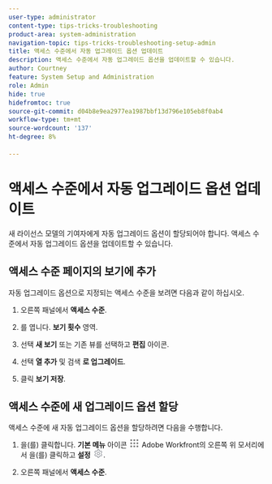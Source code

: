 ```yaml
---
user-type: administrator
content-type: tips-tricks-troubleshooting
product-area: system-administration
navigation-topic: tips-tricks-troubleshooting-setup-admin
title: 액세스 수준에서 자동 업그레이드 옵션 업데이트
description: 액세스 수준에서 자동 업그레이드 옵션을 업데이트할 수 있습니다.
author: Courtney
feature: System Setup and Administration
role: Admin
hide: true
hidefromtoc: true
source-git-commit: d04b8e9ea2977ea1987bbf13d796e105eb8f0ab4
workflow-type: tm+mt
source-wordcount: '137'
ht-degree: 8%

---
```



# 액세스 수준에서 자동 업그레이드 옵션 업데이트

새 라이선스 모델의 기여자에게 자동 업그레이드 옵션이 할당되어야 합니다. 액세스 수준에서 자동 업그레이드 옵션을 업데이트할 수 있습니다.

## 액세스 수준 페이지의 보기에 추가

자동 업그레이드 옵션으로 지정되는 액세스 수준을 보려면 다음과 같이 하십시오.
<!--
1. Click the **Main Menu** icon ![](assets/main-menu-icon.png) in the upper-right corner of Adobe Workfront, then click **Setup** ![](assets/gear-icon-settings.png.png). -->

1. 오른쪽 패널에서 **액세스 수준**.

1. 를 엽니다. **보기 횟수** 영역.

1. 선택 **새 보기** 또는 기존 뷰를 선택하고 **편집** 아이콘.

1. 선택 **열 추가** 및 검색 **로 업그레이드**.

1. 클릭 **보기 저장**.

## 액세스 수준에 새 업그레이드 옵션 할당

액세스 수준에 새 자동 업그레이드 옵션을 할당하려면 다음을 수행합니다.

1. 을(를) 클릭합니다. **기본 메뉴** 아이콘 ![](assets/main-menu-icon.png) Adobe Workfront의 오른쪽 위 모서리에서 을(를) 클릭하고 **설정** ![](assets/gear-icon-settings.png).

1. 오른쪽 패널에서 **액세스 수준**.